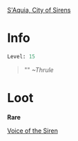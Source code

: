 <!-- TITLE: a singing siren -->

[S'Aquia, City of Sirens](saquia)

# Info

```perl
Level: 15
```
> ""
> *~Thrule*


# Loot

**Rare**

[Voice of the Siren](voice-of-the-siren)